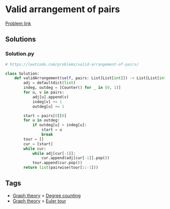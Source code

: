 # Valid arrangement of pairs

[Problem link](https://leetcode.com/problems/valid-arrangement-of-pairs/)

## Solutions


### Solution.py
```py
# https://leetcode.com/problems/valid-arrangement-of-pairs/

class Solution:
    def validArrangement(self, pairs: List[List[int]]) -> List[List[int]]:
        adj = defaultdict(list)
        indeg, outdeg = [Counter() for _ in (0, 1)]
        for u, v in pairs:
            adj[u].append(v)
            indeg[v] += 1
            outdeg[u] += 1

        start = pairs[0][0]
        for u in outdeg:
            if outdeg[u] > indeg[u]:
                start = u
                break
        tour = []
        cur = [start]
        while cur:
            while adj[cur[-1]]:
                cur.append(adj[cur[-1]].pop())
            tour.append(cur.pop())
        return list(pairwise(tour[::-1]))
```
## Tags

* [Graph theory](/Collections/graph-theory.md#graph-theory) > [Degree counting](/Collections/graph-theory.md#degree-counting)
* [Graph theory](/Collections/graph-theory.md#graph-theory) > [Euler tour](/Collections/graph-theory.md#euler-tour)
